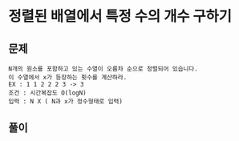 # 정렬된 배열에서 특정 수의 개수 구하기

## 문제
```
N개의 원소를 포함하고 있는 수열이 오름차 순으로 정렬되어 있습니다.
이 수열에서 x가 등장하는 횟수를 계산하라.
EX : 1 1 2 2 2 3 -> 3
조건 : 시간복잡도 O(logN)
입력 : N X ( N과 x가 정수형태로 입력)

```
## 풀이 
```java

```